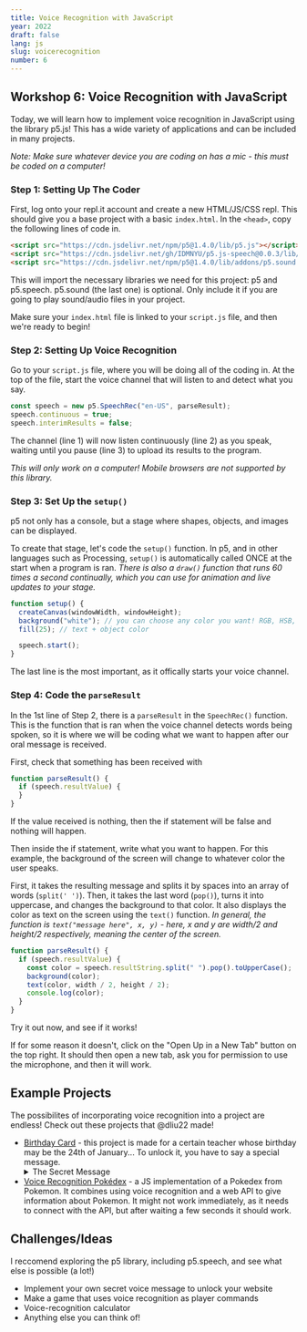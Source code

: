 ```yaml
---
title: Voice Recognition with JavaScript
year: 2022
draft: false
lang: js
slug: voicerecognition
number: 6
---
```


## Workshop 6: Voice Recognition with JavaScript

Today, we will learn how to implement voice recognition in JavaScript using the library p5.js! This has a wide variety of applications and can be included in many projects.

_Note: Make sure whatever device you are coding on has a mic - this must be coded on a computer!_

### Step 1: Setting Up The Coder

First, log onto your repl.it account and create a new HTML/JS/CSS repl. This should give you a base project with a basic `index.html`.
In the `<head>`, copy the following lines of code in.

```html
<script src="https://cdn.jsdelivr.net/npm/p5@1.4.0/lib/p5.js"></script>
<script src="https://cdn.jsdelivr.net/gh/IDMNYU/p5.js-speech@0.0.3/lib/p5.speech.js"></script>
<script src="https://cdn.jsdelivr.net/npm/p5@1.4.0/lib/addons/p5.sound.js"></script>
```

This will import the necessary libraries we need for this project: p5 and p5.speech.
p5.sound (the last one) is optional. Only include it if you are going to play sound/audio files in your project.

Make sure your `index.html` file is linked to your `script.js` file, and then we're ready to begin!

### Step 2: Setting Up Voice Recognition

Go to your `script.js` file, where you will be doing all of the coding in.
At the top of the file, start the voice channel that will listen to and detect what you say.

```javascript
const speech = new p5.SpeechRec("en-US", parseResult);
speech.continuous = true;
speech.interimResults = false;
```

The channel (line 1) will now listen continuously (line 2) as you speak, waiting until you pause (line 3) to upload its results to the program.

_This will only work on a computer! Mobile browsers are not supported by this library._

### Step 3: Set Up the `setup()`

p5 not only has a console, but a stage where shapes, objects, and images can be displayed.

To create that stage, let's code the `setup()` function.
In p5, and in other languages such as Processing, `setup()` is automatically called ONCE at the start when a program is ran.
_There is also a `draw()` function that runs 60 times a second continually, which you can use for animation and live updates to your stage._

```javascript
function setup() {
  createCanvas(windowWidth, windowHeight);
  background("white"); // you can choose any color you want! RGB, HSB, hexcode, and color name all work
  fill(25); // text + object color

  speech.start();
}
```

The last line is the most important, as it offically starts your voice channel.

### Step 4: Code the `parseResult`

In the 1st line of Step 2, there is a `parseResult` in the `SpeechRec()` function.
This is the function that is ran when the voice channel detects words being spoken, so it is where we will be coding what we want to happen after our oral message is received.

First, check that something has been received with

```javascript
function parseResult() {
  if (speech.resultValue) {
  }
}
```

If the value received is nothing, then the if statement will be false and nothing will happen.

Then inside the if statement, write what you want to happen. For this example, the background of the screen will change to whatever color the user speaks.

First, it takes the resulting message and splits it by spaces into an array of words (`split(' ')`).
Then, it takes the last word (`pop()`), turns it into uppercase, and changes the background to that color.
It also displays the color as text on the screen using the `text()` function.
_In general, the function is `text("message here", x, y)` - here, x and y are width/2 and height/2 respectively, meaning the center of the screen._

```javascript
function parseResult() {
  if (speech.resultValue) {
    const color = speech.resultString.split(" ").pop().toUpperCase();
    background(color);
    text(color, width / 2, height / 2);
    console.log(color);
  }
}
```

Try it out now, and see if it works!

If for some reason it doesn't, click on the "Open Up in a New Tab" button on the top right. It should then open a new tab, ask you for permission to use the microphone, and then it will work.

## Example Projects

The possibilites of incorporating voice recognition into a project are endless! Check out these projects that @dliu22 made!

- [Birthday Card](https://replit.com/@dliu22/BirthdayCard#script.js) - this project is made for a certain teacher whose birthday may be the 24th of January... To unlock it, you have to say a special message.
    <details>
        <summary>The Secret Message</summary>
        Happy Birthday Mr. C!
    </details>
- [Voice Recognition Pokédex](https://replit.com/@dliu22/VoicePokedex#script.js) - a JS implementation of a Pokedex from Pokemon. It combines using voice recognition and a web API to give information about Pokemon. It might not work immediately, as it needs to connect with the API, but after waiting a few seconds it should work.

## Challenges/Ideas

I reccomend exploring the p5 library, including p5.speech, and see what else is possible (a lot!)

- Implement your own secret voice message to unlock your website
- Make a game that uses voice recognition as player commands
- Voice-recognition calculator
- Anything else you can think of!
